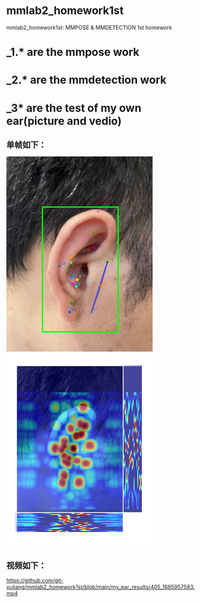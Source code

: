 # mmlab2_homework1st
mmlab2_homework1st: MMPOSE &amp; MMDETECTION
1st homework

# _1.* are the mmpose work
# _2.* are the mmdetection work
# _3* are the test of my own ear(picture and vedio)

## 单帧如下：
![image](https://github.com/git-yuliang/mmlab2_homework1st/blob/main/my_ear_results/4061685957584.jpg)

## 视频如下：
https://github.com/git-yuliang/mmlab2_homework1st/blob/main/my_ear_results/405_1685957583.mp4
